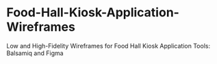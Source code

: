 # Food-Hall-Kiosk-Application-Wireframes
Low and High-Fidelity Wireframes for Food Hall Kiosk Application
Tools: Balsamiq and Figma
